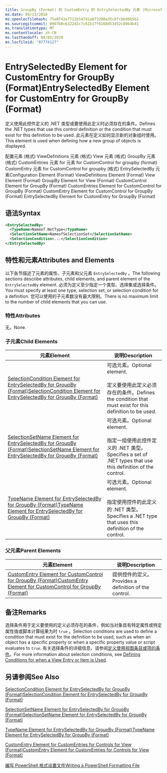 ```yaml
---
title: GroupBy (Format) 的 CustomEntry 的 EntrySelectedBy 元素 |Microsoft Docs
ms.date: 09/13/2016
ms.openlocfilehash: 75a0f42e7722b54791a873200a35c8fcbbd665b1
ms.sourcegitcommit: 0907b8c6322d2c7c61b17f8168d53452c8964b41
ms.translationtype: MT
ms.contentlocale: zh-CN
ms.lasthandoff: 08/05/2020
ms.locfileid: "87774127"
---
```

# <a name="entryselectedby-element-for-customentry-for-groupby-format"></a><span data-ttu-id="2f0c4-102">EntrySelectedBy Element for CustomEntry for GroupBy (Format)</span><span class="sxs-lookup"><span data-stu-id="2f0c4-102">EntrySelectedBy Element for CustomEntry for GroupBy (Format)</span></span>

<span data-ttu-id="2f0c4-103">定义使用此控件定义的 .NET 类型或要使用此定义时必须存在的条件。</span><span class="sxs-lookup"><span data-stu-id="2f0c4-103">Defines the .NET types that use this control definition or the condition that must exist for this definition to be used.</span></span> <span data-ttu-id="2f0c4-104">此元素在定义如何显示新的对象组时使用。</span><span class="sxs-lookup"><span data-stu-id="2f0c4-104">This element is used when defining how a new group of objects is displayed.</span></span>

<span data-ttu-id="2f0c4-105">配置元素 (格式) ViewDefinitions 元素 (格式) View 元素 (格式) GroupBy 元素 (格式) CustomEntries 元素 for 元素 for CustomControl for groupby (format) CustomEntry 元素 for CustomControl for groupby (格式) EntrySelectedBy 元素</span><span class="sxs-lookup"><span data-stu-id="2f0c4-105">Configuration Element (Format) ViewDefinitions Element (Format) View Element (Format) GroupBy Element for View (Format) CustomControl Element for GroupBy (Format) CustomEntries Element for CustomControl for GroupBy (Format) CustomEntry Element for CustomControl for GroupBy (Format) EntrySelectedBy Element for CustomEntry for GroupBy (Format)</span></span>

## <a name="syntax"></a><span data-ttu-id="2f0c4-106">语法</span><span class="sxs-lookup"><span data-stu-id="2f0c4-106">Syntax</span></span>

```xml
<EntrySelectedBy>
  <TypeName>Nameof.NetType</TypeName>
  <SelectionSetName>NameofSelectionSet</SelectionSetName>
  <SelectionCondition>...</SelectionCondition>
</EntrySelectedBy>
```

## <a name="attributes-and-elements"></a><span data-ttu-id="2f0c4-107">特性和元素</span><span class="sxs-lookup"><span data-stu-id="2f0c4-107">Attributes and Elements</span></span>

<span data-ttu-id="2f0c4-108">以下各节描述了元素的属性、子元素和父元素 `EntrySelectedBy` 。</span><span class="sxs-lookup"><span data-stu-id="2f0c4-108">The following sections describe attributes, child elements, and parent element of the `EntrySelectedBy` element.</span></span> <span data-ttu-id="2f0c4-109">必须为定义至少指定一个类型、选择集或选择条件。</span><span class="sxs-lookup"><span data-stu-id="2f0c4-109">You must specify at least one type, selection set, or selection condition for a definition.</span></span> <span data-ttu-id="2f0c4-110">您可以使用的子元素数没有最大限制。</span><span class="sxs-lookup"><span data-stu-id="2f0c4-110">There is no maximum limit to the number of child elements that you can use.</span></span>

### <a name="attributes"></a><span data-ttu-id="2f0c4-111">特性</span><span class="sxs-lookup"><span data-stu-id="2f0c4-111">Attributes</span></span>

<span data-ttu-id="2f0c4-112">无。</span><span class="sxs-lookup"><span data-stu-id="2f0c4-112">None.</span></span>

### <a name="child-elements"></a><span data-ttu-id="2f0c4-113">子元素</span><span class="sxs-lookup"><span data-stu-id="2f0c4-113">Child Elements</span></span>

|<span data-ttu-id="2f0c4-114">元素</span><span class="sxs-lookup"><span data-stu-id="2f0c4-114">Element</span></span>|<span data-ttu-id="2f0c4-115">说明</span><span class="sxs-lookup"><span data-stu-id="2f0c4-115">Description</span></span>|
|-------------|-----------------|
|[<span data-ttu-id="2f0c4-116">SelectionCondition Element for EntrySelectedBy for GroupBy (Format)</span><span class="sxs-lookup"><span data-stu-id="2f0c4-116">SelectionCondition Element for EntrySelectedBy for GroupBy (Format)</span></span>](./selectioncondition-element-for-entryselectedby-for-groupby-format.md)|<span data-ttu-id="2f0c4-117">可选元素。</span><span class="sxs-lookup"><span data-stu-id="2f0c4-117">Optional element.</span></span><br /><br /> <span data-ttu-id="2f0c4-118">定义要使用此定义必须存在的条件。</span><span class="sxs-lookup"><span data-stu-id="2f0c4-118">Defines the condition that must exist for this definition to be used.</span></span>|
|[<span data-ttu-id="2f0c4-119">SelectionSetName Element for EntrySelectedBy for GroupBy (Format)</span><span class="sxs-lookup"><span data-stu-id="2f0c4-119">SelectionSetName Element for EntrySelectedBy for GroupBy (Format)</span></span>](./selectionsetname-element-for-entryselectedby-for-groupby-format.md)|<span data-ttu-id="2f0c4-120">可选元素。</span><span class="sxs-lookup"><span data-stu-id="2f0c4-120">Optional element.</span></span><br /><br /> <span data-ttu-id="2f0c4-121">指定一组使用此控件定义的 .NET 类型。</span><span class="sxs-lookup"><span data-stu-id="2f0c4-121">Specifies a set of .NET types that use this definition of the control.</span></span>|
|[<span data-ttu-id="2f0c4-122">TypeName Element for EntrySelectedBy for GroupBy (Format)</span><span class="sxs-lookup"><span data-stu-id="2f0c4-122">TypeName Element for EntrySelectedBy for GroupBy (Format)</span></span>](./typename-element-for-entryselectedby-for-groupby-format.md)|<span data-ttu-id="2f0c4-123">可选元素。</span><span class="sxs-lookup"><span data-stu-id="2f0c4-123">Optional element.</span></span><br /><br /> <span data-ttu-id="2f0c4-124">指定使用控件的此定义的 .NET 类型。</span><span class="sxs-lookup"><span data-stu-id="2f0c4-124">Specifies a .NET type that uses this definition of the control.</span></span>|

### <a name="parent-elements"></a><span data-ttu-id="2f0c4-125">父元素</span><span class="sxs-lookup"><span data-stu-id="2f0c4-125">Parent Elements</span></span>

|<span data-ttu-id="2f0c4-126">元素</span><span class="sxs-lookup"><span data-stu-id="2f0c4-126">Element</span></span>|<span data-ttu-id="2f0c4-127">说明</span><span class="sxs-lookup"><span data-stu-id="2f0c4-127">Description</span></span>|
|-------------|-----------------|
|[<span data-ttu-id="2f0c4-128">CustomEntry Element for CustomControl for GroupBy (Format)</span><span class="sxs-lookup"><span data-stu-id="2f0c4-128">CustomEntry Element for CustomControl for GroupBy (Format)</span></span>](./customentry-element-for-customcontrol-for-groupby-format.md)|<span data-ttu-id="2f0c4-129">提供控件的定义。</span><span class="sxs-lookup"><span data-stu-id="2f0c4-129">Provides a definition of the control.</span></span>|

## <a name="remarks"></a><span data-ttu-id="2f0c4-130">备注</span><span class="sxs-lookup"><span data-stu-id="2f0c4-130">Remarks</span></span>

<span data-ttu-id="2f0c4-131">选择条件用于定义要使用的定义必须存在的条件，例如当对象具有特定属性或特定属性值或脚本计算结果为时 `true` 。</span><span class="sxs-lookup"><span data-stu-id="2f0c4-131">Selection conditions are used to define a condition that must exist for the definition to be used, such as when an object has a specific property or when a specific property value or script evaluates to `true`.</span></span> <span data-ttu-id="2f0c4-132">有关选择条件的详细信息，请参阅[定义使用视图条目或项的条件](./defining-conditions-for-displaying-data.md)。</span><span class="sxs-lookup"><span data-stu-id="2f0c4-132">For more information about selection conditions, see [Defining Conditions for when a View Entry or Item is Used](./defining-conditions-for-displaying-data.md).</span></span>

## <a name="see-also"></a><span data-ttu-id="2f0c4-133">另请参阅</span><span class="sxs-lookup"><span data-stu-id="2f0c4-133">See Also</span></span>

[<span data-ttu-id="2f0c4-134">SelectionCondition Element for EntrySelectedBy for GroupBy (Format)</span><span class="sxs-lookup"><span data-stu-id="2f0c4-134">SelectionCondition Element for EntrySelectedBy for GroupBy (Format)</span></span>](./selectioncondition-element-for-entryselectedby-for-groupby-format.md)

[<span data-ttu-id="2f0c4-135">SelectionSetName Element for EntrySelectedBy for GroupBy (Format)</span><span class="sxs-lookup"><span data-stu-id="2f0c4-135">SelectionSetName Element for EntrySelectedBy for GroupBy (Format)</span></span>](./selectionsetname-element-for-entryselectedby-for-groupby-format.md)

[<span data-ttu-id="2f0c4-136">TypeName Element for EntrySelectedBy for GroupBy (Format)</span><span class="sxs-lookup"><span data-stu-id="2f0c4-136">TypeName Element for EntrySelectedBy for GroupBy (Format)</span></span>](./typename-element-for-entryselectedby-for-groupby-format.md)

[<span data-ttu-id="2f0c4-137">CustomEntry Element for CustomEntries for Controls for View (Format)</span><span class="sxs-lookup"><span data-stu-id="2f0c4-137">CustomEntry Element for CustomEntries for Controls for View (Format)</span></span>](./customentry-element-for-customentries-for-controls-for-view-format.md)

[<span data-ttu-id="2f0c4-138">编写 PowerShell 格式设置文件</span><span class="sxs-lookup"><span data-stu-id="2f0c4-138">Writing a PowerShell Formatting File</span></span>](./writing-a-powershell-formatting-file.md)
